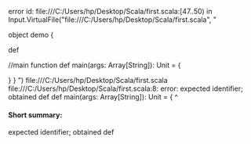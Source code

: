error id: file:///C:/Users/hp/Desktop/Scala/first.scala:[47..50) in Input.VirtualFile("file:///C:/Users/hp/Desktop/Scala/first.scala", "

object demo {

def

//main function
  def main(args: Array[String]): Unit = {

  

   
  }
}
")
file:///C:/Users/hp/Desktop/Scala/first.scala
file:///C:/Users/hp/Desktop/Scala/first.scala:8: error: expected identifier; obtained def
  def main(args: Array[String]): Unit = {
  ^
#### Short summary: 

expected identifier; obtained def